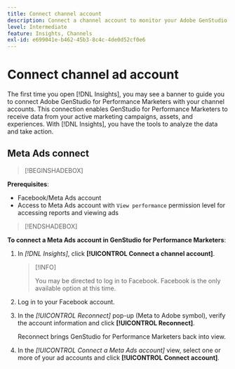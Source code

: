 ```yaml
---
title: Connect channel account
description: Connect a channel account to monitor your Adobe GenStudio for Performance Marketers marketing campaigns and asset performance.
level: Intermediate
feature: Insights, Channels
exl-id: e699041e-b462-45b3-8c4c-4de0d52cf0e6
---
```

# Connect channel ad account

The first time you open [!DNL Insights], you may see a banner to guide you to connect Adobe GenStudio for Performance Marketers with your channel accounts. This connection enables GenStudio for Performance Marketers to receive data from your active marketing campaigns, assets, and experiences. With [!DNL Insights], you have the tools to analyze the data and take action.
<!-- May need some assurance here that their data is safe. -->

## Meta Ads connect

>[!BEGINSHADEBOX]

**Prerequisites**:

- Facebook/Meta Ads account
- Access to Meta Ads account with `View performance` permission level for accessing reports and viewing ads

>[!ENDSHADEBOX]

**To connect a Meta Ads account in GenStudio for Performance Marketers**:

1. In _[!DNL Insights]_, click **[!UICONTROL Connect a channel account]**.

    >[!INFO]
    >
    >You may be directed to log in to Facebook. Facebook is the only available option at this time.

1. Log in to your Facebook account.

1. In the _[!UICONTROL Reconnect]_ pop-up (Meta to Adobe symbol), verify the account information and click **[!UICONTROL Reconnect]**.

    Reconnect brings GenStudio for Performance Marketers back into view.

1. In the _[!UICONTROL Connect a Meta Ads account]_ view, select one or more of your ad accounts and click **[!UICONTROL Connect account]**.
<!--
>[!INFO]
>
>You may receive an error if you previously enrolled the channel account with GenStudio for Performance Marketers.

The new user experience shows a banner to connect an account. There is not option to connect yet after you have one connection.
-->
